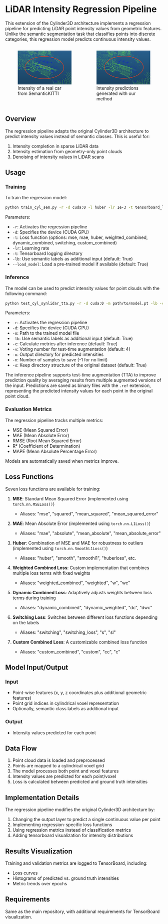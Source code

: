 # LiDAR Intensity Regression Pipeline

This extension of the Cylinder3D architecture implements a regression pipeline for predicting LiDAR point intensity values from geometric features. Unlike the semantic segmentation task that classifies points into discrete categories, this regression model predicts continuous intensity values.

<div style="display: flex; justify-content: space-between;">
  <figure style="width: 50%;">
    <img src="img/real_ref_car.png" alt="Real intensity car"/>
    <figcaption>Intensity of a real car from SemanticKITTI</figcaption>
  </figure>
  <figure style="width: 50%;">
    <img src="img/predictions_ref_car.png" alt="Predicted intensity car"/>
    <figcaption>Intensity predictions generated with our method</figcaption>
  </figure>
</div>

## Overview

The regression pipeline adapts the original Cylinder3D architecture to predict intensity values instead of semantic classes. This is useful for:

1. Intensity completion in sparse LiDAR data
2. Intensity estimation from geometry-only point clouds
3. Denoising of intensity values in LiDAR scans

## Usage

### Training

To train the regression model:

```bash
python train_cyl_sem.py -r -d cuda:0 -l huber -lr 1e-3 -t tensorboard_logs/regression
```

Parameters:
- `-r`: Activates the regression pipeline
- `-d`: Specifies the device (CUDA GPU)
- `-l`: Loss function (options: mse, mae, huber, weighted_combined, dynamic_combined, switching, custom_combined)
- `-lr`: Learning rate
- `-t`: Tensorboard logging directory
- `-lb`: Use semantic labels as additional input (default: True)
- `--load_model`: Load a pre-trained model if available (default: True)

### Inference

The model can be used to predict intensity values for point clouds with the following command:

```bash
python test_cyl_synlidar_tta.py -r -d cuda:0 -m path/to/model.pt -lb -c -v 4 -o /path/to/output
```

Parameters:
- `-r`: Activates the regression pipeline
- `-d`: Specifies the device (CUDA GPU)
- `-m`: Path to the trained model file
- `-lb`: Use semantic labels as additional input (default: True)
- `-c`: Calculate metrics after inference (default: True)
- `-v`: Voting number for test-time augmentation (default: 4)
- `-o`: Output directory for predicted intensities
- `-n`: Number of samples to save (-1 for no limit)
- `-s`: Keep directory structure of the original dataset (default: True)

The inference pipeline supports test-time augmentation (TTA) to improve prediction quality by averaging results from multiple augmented versions of the input. Predictions are saved as binary files with the `.ref` extension, representing the predicted intensity values for each point in the original point cloud.

### Evaluation Metrics

The regression pipeline tracks multiple metrics:
- MSE (Mean Squared Error)
- MAE (Mean Absolute Error)
- RMSE (Root Mean Squared Error)
- R² (Coefficient of Determination)
- MAPE (Mean Absolute Percentage Error)

Models are automatically saved when metrics improve.

## Loss Functions

Seven loss functions are available for training:

1. **MSE**: Standard Mean Squared Error (implemented using `torch.nn.MSELoss()`)
   - Aliases: "mse", "squared", "mean_squared", "mean_squared_error"

2. **MAE**: Mean Absolute Error (implemented using `torch.nn.L1Loss()`)
   - Aliases: "mae", "absolute", "mean_absolute", "mean_absolute_error"

3. **Huber**: Combination of MSE and MAE for robustness to outliers (implemented using `torch.nn.SmoothL1Loss()`)
   - Aliases: "huber", "smooth", "smoothl1", "huberloss", etc.

4. **Weighted Combined Loss**: Custom implementation that combines multiple loss terms with fixed weights
   - Aliases: "weighted_combined", "weighted", "w", "wc"

5. **Dynamic Combined Loss**: Adaptively adjusts weights between loss terms during training
   - Aliases: "dynamic_combined", "dynamic_weighted", "dc", "dwc"

6. **Switching Loss**: Switches between different loss functions depending on the labels
   - Aliases: "switching", "switching_loss", "s", "sl"

7. **Custom Combined Loss**: A customizable combined loss function
   - Aliases: "custom_combined", "custom", "cc", "c"

## Model Input/Output

### Input
- Point-wise features (x, y, z coordinates plus additional geometric features)
- Point grid indices in cylindrical voxel representation
- Optionally, semantic class labels as additional input

### Output
- Intensity values predicted for each point

## Data Flow

1. Point cloud data is loaded and preprocessed
2. Points are mapped to a cylindrical voxel grid
3. The model processes both point and voxel features
4. Intensity values are predicted for each point/voxel
5. Loss is calculated between predicted and ground truth intensities

## Implementation Details

The regression pipeline modifies the original Cylinder3D architecture by:
1. Changing the output layer to predict a single continuous value per point
2. Implementing regression-specific loss functions
3. Using regression metrics instead of classification metrics
4. Adding tensorboard visualization for intensity distributions

## Results Visualization

Training and validation metrics are logged to TensorBoard, including:
- Loss curves
- Histograms of predicted vs. ground truth intensities
- Metric trends over epochs

## Requirements

Same as the main repository, with additional requirements for TensorBoard visualization.




